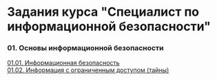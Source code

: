 # Задания курса "Специалист по информационной безопасности"
### 01. Основы информационной безопасности
[01.01. Информационная безопасность](01.IBB/01.01.SIB.HW.md)  
[01.02. Информация с ограниченным доступом (тайны)](01.IBB/01.02.SIB.HW.md)  
